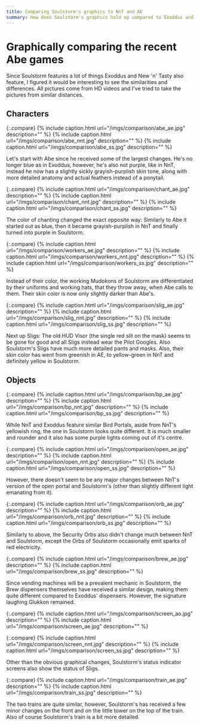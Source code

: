 ```yaml
---
title: Comparing Soulstorm's graphics to NnT and AE
summary: How does Soulstorm's graphics hold up compared to Exoddus and New 'n' Tasty?
---
```


<style>
  p.compare
  {
    display: flex;
    justify-content: space-evenly;
    align-items: center;
    margin-top: 4rem;
	width: 100%;
  }

  p.compare img
  {
    max-width: 40% !important;
	width: auto;
    height: 100%;
    margin: unset;
  }
</style>

# Graphically comparing the recent Abe games

Since Soulstorm features a lot of things Exoddus and New 'n' Tasty also feature,
I figured it would be interesting to see the similarities and differences. All
pictures come from HD videos and I've tried to take the pictures from similar
distances.
## Characters

{:.compare}
{% include caption.html url="/imgs/comparison/abe_ae.jpg" description="" %}
{% include caption.html url="/imgs/comparison/abe_nnt.jpg" description="" %}
{% include caption.html url="/imgs/comparison/abe_ss.jpg" description="" %}

Let's start with Abe since he received some of the largest changes. He's no
longer blue as in Exoddus, however, he's also not purple, like in NnT, instead
he now has a slightly sickly grayish-purplish skin tone, along with more
detailed anatomy and actual feathers instead of a ponytail.

{:.compare}
{% include caption.html url="/imgs/comparison/chant_ae.jpg" description="" %}
{% include caption.html url="/imgs/comparison/chant_nnt.jpg" description="" %}
{% include caption.html url="/imgs/comparison/chant_ss.jpg" description="" %}

The color of chanting changed the exact opposite way: Similarly to Abe it
started out as blue, then it became grayish-purplish in NnT and finally turned
into purple in Soulstorm.

{:.compare}
{% include caption.html url="/imgs/comparison/workers_ae.jpg" description="" %}
{% include caption.html url="/imgs/comparison/workers_nnt.jpg" description="" %}
{% include caption.html url="/imgs/comparison/workers_ss.jpg" description="" %}

Instead of their color, the working Mudokons of Soulstorm are differentiated by
their uniforms and working hats, that they throw away, when Abe calls to them.
Their skin color is now only slightly darker than Abe's.

{:.compare}
{% include caption.html url="/imgs/comparison/slig_ae.jpg" description="" %}
{% include caption.html url="/imgs/comparison/slig_nnt.jpg" description="" %}
{% include caption.html url="/imgs/comparison/slig_ss.jpg" description="" %}

Next up Sligs: The old HUD Visor (the single red slit on the mask) seems to be
gone for good and all Sligs instead wear the Pilot Googles. Also Soulstorm's
Sligs have much more detailed pants and masks. Also, their skin color has went
from greenish in AE, to yellow-green in NnT and definitely yellow in
Soulstorm.

## Objects

{:.compare}
{% include caption.html url="/imgs/comparison/bp_ae.jpg" description="" %}
{% include caption.html url="/imgs/comparison/bp_nnt.jpg" description="" %}
{% include caption.html url="/imgs/comparison/bp_ss.jpg" description="" %}

While NnT and Exoddus feature similar Bird Portals, aside from NnT's yellowish
ring, the one in Soulstorm looks quite different. It is much smaller and rounder
and it also has some purple lights coming out of it's centre.

{:.compare}
{% include caption.html url="/imgs/comparison/open_ae.jpg" description="" %}
{% include caption.html url="/imgs/comparison/open_nnt.jpg" description="" %}
{% include caption.html url="/imgs/comparison/open_ss.jpg" description="" %}


However, there doesn't seem to be any major changes between NnT's version of the
open portal and Soulstorm's (other than slightly different light emanating from
it).


{:.compare}
{% include caption.html url="/imgs/comparison/orb_ae.jpg" description="" %}
{% include caption.html url="/imgs/comparison/orb_nnt.jpg" description="" %}
{% include caption.html url="/imgs/comparison/orb_ss.jpg" description="" %}


Similarly to above, the Security Orbs also didn't change much between NnT and
Soulstorm, except the Orbs of Soulstorm occasionally emit sparks of red
electricity.


{:.compare}
{% include caption.html url="/imgs/comparison/brew_ae.jpg" description="" %}
{% include caption.html url="/imgs/comparison/brew_ss.jpg" description="" %}


Since vending machines will be a prevalent mechanic in Soulstorm, the Brew
dispensers themselves have received a similar design, making them quite
different compared to Exoddus' dispensers. However, the signature laughing
Glukkon remained.


{:.compare}
{% include caption.html url="/imgs/comparison/screen_ao.jpg" description="" %}
{% include caption.html url="/imgs/comparison/screen_ae.jpg" description="" %}



{:.compare}
{% include caption.html url="/imgs/comparison/screen_nnt.jpg" description="" %}
{% include caption.html url="/imgs/comparison/screen_ss.jpg" description="" %}


Other than the obvious graphical changes, Soulstorm's status indicator screens
also show the status of Sligs.

{:.compare}
{% include caption.html url="/imgs/comparison/train_ae.jpg" description="" %}
{% include caption.html url="/imgs/comparison/train_ss.jpg" description="" %}

The two trains are quite similar, however, Soulstorm's has received a few
minor changes on the front and on the little tower on the top of the train. Also
of course Soulstorm's train is a bit more detailed.
